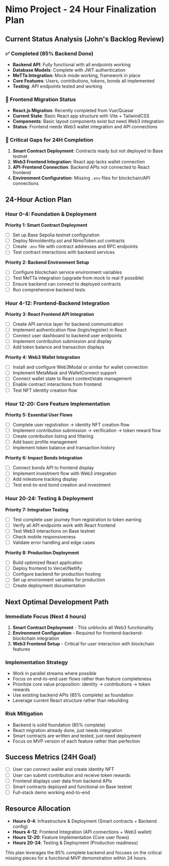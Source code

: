 # Nimo Project - 24 Hour Finalization Plan

## Current Status Analysis (John's Backlog Review)

### ✅ Completed (85% Backend Done)
- **Backend API**: Fully functional with all endpoints working
- **Database Models**: Complete with JWT authentication 
- **MeTTa Integration**: Mock mode working, framework in place
- **Core Features**: Users, contributions, tokens, bonds all implemented
- **Testing**: API endpoints tested and working

### 🔄 Frontend Migration Status
- **React.js Migration**: Recently completed from Vue/Quasar
- **Current State**: Basic React app structure with Vite + TailwindCSS
- **Components**: Basic layout components exist but need Web3 integration
- **Status**: Frontend needs Web3 wallet integration and API connections

### 🚧 Critical Gaps for 24H Completion
1. **Smart Contract Deployment**: Contracts ready but not deployed to Base testnet
2. **Web3 Frontend Integration**: React app lacks wallet connection
3. **API-Frontend Connection**: Backend APIs not connected to React frontend
4. **Environment Configuration**: Missing `.env` files for blockchain/API connections

## 24-Hour Action Plan

### Hour 0-4: Foundation & Deployment
**Priority 1: Smart Contract Deployment**
- [ ] Set up Base Sepolia testnet configuration
- [ ] Deploy NimoIdentity.sol and NimoToken.sol contracts  
- [ ] Create `.env` file with contract addresses and RPC endpoints
- [ ] Test contract interactions with backend services

**Priority 2: Backend Environment Setup**
- [ ] Configure blockchain service environment variables
- [ ] Test MeTTa integration (upgrade from mock to real if possible)
- [ ] Ensure backend can connect to deployed contracts
- [ ] Run comprehensive backend tests

### Hour 4-12: Frontend-Backend Integration  
**Priority 3: React Frontend API Integration**
- [ ] Create API service layer for backend communication
- [ ] Implement authentication flow (login/register) in React
- [ ] Connect user dashboard to backend user endpoints
- [ ] Implement contribution submission and display
- [ ] Add token balance and transaction displays

**Priority 4: Web3 Wallet Integration**
- [ ] Install and configure Web3Modal or similar for wallet connection
- [ ] Implement MetaMask and WalletConnect support
- [ ] Connect wallet state to React context/state management
- [ ] Enable contract interactions from frontend
- [ ] Test NFT identity creation flow

### Hour 12-20: Core Feature Implementation
**Priority 5: Essential User Flows** 
- [ ] Complete user registration → identity NFT creation flow
- [ ] Implement contribution submission → verification → token reward flow
- [ ] Create contribution listing and filtering
- [ ] Add basic profile management
- [ ] Implement token balance and transaction history

**Priority 6: Impact Bonds Integration**
- [ ] Connect bonds API to frontend display
- [ ] Implement investment flow with Web3 integration
- [ ] Add milestone tracking display
- [ ] Test end-to-end bond creation and investment

### Hour 20-24: Testing & Deployment
**Priority 7: Integration Testing**
- [ ] Test complete user journey from registration to token earning
- [ ] Verify all API endpoints work with React frontend
- [ ] Test Web3 interactions on Base testnet
- [ ] Check mobile responsiveness
- [ ] Validate error handling and edge cases

**Priority 8: Production Deployment**
- [ ] Build optimized React application
- [ ] Deploy frontend to Vercel/Netlify
- [ ] Configure backend for production hosting
- [ ] Set up environment variables for production
- [ ] Create deployment documentation

## Next Optimal Development Path

### Immediate Focus (Next 4 hours)
1. **Smart Contract Deployment** - This unblocks all Web3 functionality
2. **Environment Configuration** - Required for frontend-backend-blockchain integration
3. **Web3 Frontend Setup** - Critical for user interaction with blockchain features

### Implementation Strategy
- Work in parallel streams where possible
- Focus on end-to-end user flows rather than feature completeness
- Prioritize core value proposition: identity → contributions → token rewards
- Use existing backend APIs (85% complete) as foundation
- Leverage current React structure rather than rebuilding

### Risk Mitigation
- Backend is solid foundation (85% complete)
- React migration already done, just needs integration
- Smart contracts are written and tested, just need deployment
- Focus on MVP version of each feature rather than perfection

## Success Metrics (24H Goal)
- [ ] User can connect wallet and create identity NFT
- [ ] User can submit contribution and receive token rewards  
- [ ] Frontend displays user data from backend APIs
- [ ] Smart contracts deployed and functional on Base testnet
- [ ] Full-stack demo working end-to-end

## Resource Allocation
- **Hours 0-4**: Infrastructure & Deployment (Smart contracts + Backend config)
- **Hours 4-12**: Frontend Integration (API connections + Web3 wallet)
- **Hours 12-20**: Feature Implementation (Core user flows)  
- **Hours 20-24**: Testing & Deployment (Production readiness)

This plan leverages the 85% complete backend and focuses on the critical missing pieces for a functional MVP demonstration within 24 hours.